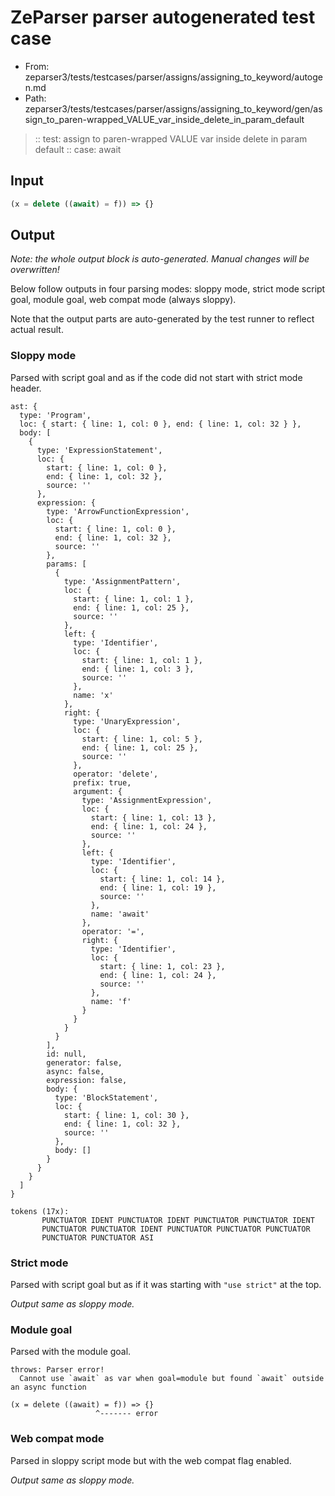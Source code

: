# ZeParser parser autogenerated test case

- From: zeparser3/tests/testcases/parser/assigns/assigning_to_keyword/autogen.md
- Path: zeparser3/tests/testcases/parser/assigns/assigning_to_keyword/gen/assign_to_paren-wrapped_VALUE_var_inside_delete_in_param_default

> :: test: assign to paren-wrapped VALUE var inside delete in param default
> :: case: await

## Input


`````js
(x = delete ((await) = f)) => {}
`````

## Output

_Note: the whole output block is auto-generated. Manual changes will be overwritten!_

Below follow outputs in four parsing modes: sloppy mode, strict mode script goal, module goal, web compat mode (always sloppy).

Note that the output parts are auto-generated by the test runner to reflect actual result.

### Sloppy mode

Parsed with script goal and as if the code did not start with strict mode header.

`````
ast: {
  type: 'Program',
  loc: { start: { line: 1, col: 0 }, end: { line: 1, col: 32 } },
  body: [
    {
      type: 'ExpressionStatement',
      loc: {
        start: { line: 1, col: 0 },
        end: { line: 1, col: 32 },
        source: ''
      },
      expression: {
        type: 'ArrowFunctionExpression',
        loc: {
          start: { line: 1, col: 0 },
          end: { line: 1, col: 32 },
          source: ''
        },
        params: [
          {
            type: 'AssignmentPattern',
            loc: {
              start: { line: 1, col: 1 },
              end: { line: 1, col: 25 },
              source: ''
            },
            left: {
              type: 'Identifier',
              loc: {
                start: { line: 1, col: 1 },
                end: { line: 1, col: 3 },
                source: ''
              },
              name: 'x'
            },
            right: {
              type: 'UnaryExpression',
              loc: {
                start: { line: 1, col: 5 },
                end: { line: 1, col: 25 },
                source: ''
              },
              operator: 'delete',
              prefix: true,
              argument: {
                type: 'AssignmentExpression',
                loc: {
                  start: { line: 1, col: 13 },
                  end: { line: 1, col: 24 },
                  source: ''
                },
                left: {
                  type: 'Identifier',
                  loc: {
                    start: { line: 1, col: 14 },
                    end: { line: 1, col: 19 },
                    source: ''
                  },
                  name: 'await'
                },
                operator: '=',
                right: {
                  type: 'Identifier',
                  loc: {
                    start: { line: 1, col: 23 },
                    end: { line: 1, col: 24 },
                    source: ''
                  },
                  name: 'f'
                }
              }
            }
          }
        ],
        id: null,
        generator: false,
        async: false,
        expression: false,
        body: {
          type: 'BlockStatement',
          loc: {
            start: { line: 1, col: 30 },
            end: { line: 1, col: 32 },
            source: ''
          },
          body: []
        }
      }
    }
  ]
}

tokens (17x):
       PUNCTUATOR IDENT PUNCTUATOR IDENT PUNCTUATOR PUNCTUATOR IDENT
       PUNCTUATOR PUNCTUATOR IDENT PUNCTUATOR PUNCTUATOR PUNCTUATOR
       PUNCTUATOR PUNCTUATOR ASI
`````

### Strict mode

Parsed with script goal but as if it was starting with `"use strict"` at the top.

_Output same as sloppy mode._

### Module goal

Parsed with the module goal.

`````
throws: Parser error!
  Cannot use `await` as var when goal=module but found `await` outside an async function

(x = delete ((await) = f)) => {}
                   ^------- error
`````


### Web compat mode

Parsed in sloppy script mode but with the web compat flag enabled.

_Output same as sloppy mode._

